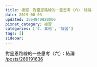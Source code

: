 ```yaml
---
title: 複習：對靈恩路線的一些思考（六）：結論
date: 2019-08-03
updated: 1564840920000
pixnet_category: 複習
categories: ['4. 其他', '複習']
tags: []
sidebar: 
---
```


<p>對靈恩路線的一些思考（六）：結論<br/>
<a href="/posts/269191636" target="_blank">/posts/269191636</a></p>
<p> </p>
